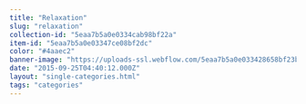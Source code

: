 ```yaml
---
title: "Relaxation"
slug: "relaxation"
collection-id: "5eaa7b5a0e0334cab98bf22a"
item-id: "5eaa7b5a0e03347ce08bf2dc"
color: "#4aaec2"
banner-image: "https://uploads-ssl.webflow.com/5eaa7b5a0e033428658bf23b/5eaa7b5a0e033460a88bf307_photo-1436916154952-3aeb6d98001a.jpg"
date: "2015-09-25T04:40:12.000Z"
layout: "single-categories.html"
tags: "categories"
---
```




